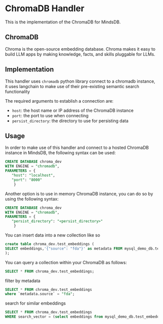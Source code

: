 # ChromaDB Handler

This is the implementation of the ChromaDB for MindsDB.

## ChromaDB

Chroma is the open-source embedding database. Chroma makes it easy to build LLM apps by making knowledge, facts, and skills pluggable for LLMs.

## Implementation

This handler uses `chromadb` python library connect to a chromadb instance, it uses langchain to make use of their pre-existing semantic search functionality

The required arguments to establish a connection are:

* `host`: the host name or IP address of the ChromaDB instance
* `port`: the port to use when connecting
* `persist_directory`: the directory to use for persisting data


## Usage

In order to make use of this handler and connect to a hosted ChromaDB instance in MindsDB, the following syntax can be used:

```sql
CREATE DATABASE chroma_dev
WITH ENGINE = "chromadb",
PARAMETERS = {
   "host": "localhost",
   "port": "8000"
    }
```

Another option is to use in memory ChromaDB instance, you can do so by using the following syntax:

```sql
CREATE DATABASE chroma_dev
WITH ENGINE = "chromadb",
PARAMETERS = {
   "persist_directory": "<persist_directory>"
    }
```

You can insert data into a new collection like so

```sql
create table chroma_dev.test_embeddings (
SELECT embeddings,'{"source": "fda"}' as metadata FROM mysql_demo_db.test_embeddings
);
```

You can query a collection within your ChromaDB as follows:

```sql
SELECT * FROM chroma_dev.test_embeddings;
```

filter by metadata

```sql
SELECT * FROM chroma_dev.test_embeddings
where `metadata.source` = "fda";
```

search for similar embeddings

```sql
SELECT * FROM chroma_dev.test_embeddings
WHERE search_vector = (select embeddings from mysql_demo_db.test_embeddings limit 1);
```
